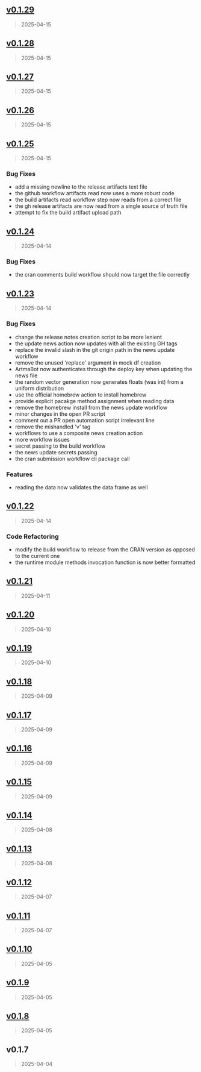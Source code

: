 
<a name="v0.1.29"></a>
## [v0.1.29](https://github.com/PetrCala/artma/compare/v0.1.28...v0.1.29)

> 2025-04-15


<a name="v0.1.28"></a>
## [v0.1.28](https://github.com/PetrCala/artma/compare/v0.1.27...v0.1.28)

> 2025-04-15


<a name="v0.1.27"></a>
## [v0.1.27](https://github.com/PetrCala/artma/compare/v0.1.26...v0.1.27)

> 2025-04-15


<a name="v0.1.26"></a>
## [v0.1.26](https://github.com/PetrCala/artma/compare/v0.1.25...v0.1.26)

> 2025-04-15


<a name="v0.1.25"></a>
## [v0.1.25](https://github.com/PetrCala/artma/compare/v0.1.24...v0.1.25)

> 2025-04-15

### Bug Fixes

* add a missing newline to the release artifacts text file
* the github workflow artifacts read now uses a more robust code
* the build artifacts read workflow step now reads from a correct file
* the gh release artifacts are now read from a single source of truth file
* attempt to fix the build artifact upload path


<a name="v0.1.24"></a>
## [v0.1.24](https://github.com/PetrCala/artma/compare/v0.1.23...v0.1.24)

> 2025-04-14

### Bug Fixes

* the cran comments build workflow should now target the file correctly


<a name="v0.1.23"></a>
## [v0.1.23](https://github.com/PetrCala/artma/compare/v0.1.22...v0.1.23)

> 2025-04-14

### Bug Fixes

* change the release notes creation script to be more lenient
* the update news action now updates with all the existing GH tags
* replace the invalid slash in the git origin path in the news update workflow
* remove the unused 'replace' argument in mock df creation
* ArtmaBot now authenticates through the deploy key when updating the news file
* the random vector generation now generates floats (was int) from a uniform distribution
* use the official homebrew action to install homebrew
* provide explicit pacakge method assignment when reading data
* remove the homebrew install from the news update workflow
* minor changes in the open PR script
* comment out a PR open automation script irrelevant line
* remove the mishandled 'v' tag
* workflows to use a composite news creation action
* more workflow issues
* secret passing to the build workflow
* the news update secrets passing
* the cran submission workflow cli package call

### Features

* reading the data now validates the data frame as well


<a name="v0.1.22"></a>
## [v0.1.22](https://github.com/PetrCala/artma/compare/v0.1.21...v0.1.22)

> 2025-04-14

### Code Refactoring

* modify the build workflow to release from the CRAN version as opposed to the current one
* the runtime module methods invocation function is now better formatted


<a name="v0.1.21"></a>
## [v0.1.21](https://github.com/PetrCala/artma/compare/v0.1.20...v0.1.21)

> 2025-04-11


<a name="v0.1.20"></a>
## [v0.1.20](https://github.com/PetrCala/artma/compare/v0.1.19...v0.1.20)

> 2025-04-10


<a name="v0.1.19"></a>
## [v0.1.19](https://github.com/PetrCala/artma/compare/v0.1.18...v0.1.19)

> 2025-04-10


<a name="v0.1.18"></a>
## [v0.1.18](https://github.com/PetrCala/artma/compare/v0.1.17...v0.1.18)

> 2025-04-09


<a name="v0.1.17"></a>
## [v0.1.17](https://github.com/PetrCala/artma/compare/v0.1.16...v0.1.17)

> 2025-04-09


<a name="v0.1.16"></a>
## [v0.1.16](https://github.com/PetrCala/artma/compare/v0.1.15...v0.1.16)

> 2025-04-09


<a name="v0.1.15"></a>
## [v0.1.15](https://github.com/PetrCala/artma/compare/v0.1.14...v0.1.15)

> 2025-04-09


<a name="v0.1.14"></a>
## [v0.1.14](https://github.com/PetrCala/artma/compare/v0.1.13...v0.1.14)

> 2025-04-08


<a name="v0.1.13"></a>
## [v0.1.13](https://github.com/PetrCala/artma/compare/v0.1.12...v0.1.13)

> 2025-04-08


<a name="v0.1.12"></a>
## [v0.1.12](https://github.com/PetrCala/artma/compare/v0.1.11...v0.1.12)

> 2025-04-07


<a name="v0.1.11"></a>
## [v0.1.11](https://github.com/PetrCala/artma/compare/v0.1.10...v0.1.11)

> 2025-04-07


<a name="v0.1.10"></a>
## [v0.1.10](https://github.com/PetrCala/artma/compare/v0.1.9...v0.1.10)

> 2025-04-05


<a name="v0.1.9"></a>
## [v0.1.9](https://github.com/PetrCala/artma/compare/v0.1.8...v0.1.9)

> 2025-04-05


<a name="v0.1.8"></a>
## [v0.1.8](https://github.com/PetrCala/artma/compare/v0.1.7...v0.1.8)

> 2025-04-05


<a name="v0.1.7"></a>
## v0.1.7

> 2025-04-04

